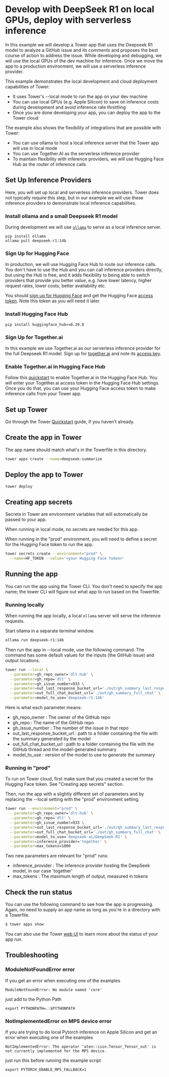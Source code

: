 # Develop with DeepSeek R1 on local GPUs, deploy with serverless inference

In this example we will develop a Tower app that uses the Deepseek R1 model to analyze a GitHub issue and its comments and proposes the best course of action to address the issue. While developing and debugging, we will use the local GPUs of the dev machine for inference. Once we move the app to a production environment, we will use a serverless inference provider. 
 
This example demonstrates the local development and cloud deployment capabilities of Tower:
- It uses Tower's --local mode to run the app on your dev machine  
- You can use local GPUs (e.g. Apple Silicon) to save on inference costs during development and avoid inference rate throttling
- Once you are done developing your app, you can deploy the app to the Tower cloud

The example also shows the flexibility of integrations that are possible with Tower:
- You can use ollama to host a local inference server that the Tower app will use in local mode
- You can use Together.AI as the serverless inference provider
- To maintain flexibility with inference providers, we will use Hugging Face Hub as the router of inference calls


## Set Up Inference Providers
Here, you will set up local and serverless inference providers. Tower does not typically require this step, but in our example we will use these inference providers to demonstrate local inference capabilities. 

### Install ollama and a small Deepseek R1 model

During development we will use [`ollama`](https://ollama.com/) to serve as a local inference server.

```
pip install ollama
ollama pull deepseek-r1:14b
```

### Sign Up for Hugging Face  

In production, we will use Hugging Face Hub to route our inference calls. You don't have to use the Hub and you can call inference providers directly, but using the Hub is free, and it adds flexibility to being able to switch providers that provide you better value, e.g. have lower latency, higher request rates, lower costs, better availability etc.

You should [sign up for Hugging Face](https://huggingface.co/join) and get the Hugging Face [access token](https://huggingface.co/docs/hub/en/security-tokens). Note this token as you will need it later. 

### Install Hugging Face Hub

```
pip install huggingface_hub>=0.29.0
```

### Sign Up for Together.ai

In this example we use Together.ai as our serverless inference provider for the full Deepseek R1 model. Sign up for [together.ai](https://www.together.ai/) and note its [access key](https://docs.together.ai/reference/authentication-1). 

### Enable Together.ai in Hugging Face Hub

Follow this [quickstart](https://docs.together.ai/docs/quickstart-using-hugging-face-inference) to enable Together.ai in the Hugging Face Hub. You will enter your Together.ai access token in the Hugging Face Hub settings. Once you do that, you can use your Hugging Face access token to make inference calls from your Tower app. 

## Set up Tower

Go through the Tower [Quickstart](https://docs.tower.dev/docs/getting-started/quick-start) guide, if you haven't already.

## Create the app in Tower

The app name should match what's in the Towerfile in this directory.

```bash
tower apps create --name=deepseek-summarize
```

## Deploy the app to Tower

```bash
tower deploy
```

## Creating app secrets

Secrets in Tower are environment variables that will automatically be passed to your app.

When running in local mode, no secrets are needed for this app.

When running in the "prod" environment, you will need to define a secret for the Hugging Face token to run the app.

```bash
tower secrets create --environment="prod" \
  --name=HF_TOKEN --value='<your Hugging Face token>'
```

## Running the app

You can run the app using the Tower CLI. You don't need to specify the app name; the tower CLI will figure out what app to run based on the Towerfile.

### Running locally

When running the app locally, a local `ollama` server will serve the inference requests.

Start ollama in a separate terminal window.

```bash
ollama run deepseek-r1:14b
```

Then run the app in --local mode, use the following command. The command has some default values for the inputs (the GitHub issue) and output locations. 

```bash
tower run --local \
  --parameter=gh_repo_owner='dlt-hub' \
  --parameter=gh_repo='dlt' \
  --parameter=gh_issue_number=933 \
  --parameter=out_last_response_bucket_url='./out/gh_summary_last_response' \
  --parameter=out_full_chat_bucket_url='./out/gh_summary_full_chat' \
  --parameter=model_to_use='deepseek-r1:14b'
```

Here is what each parameter means:

- gh_repo_owner : The owner of the GitHub repo
- gh_repo : The name of the GitHub repo
- gh_issue_number : The number of the issue in that repo
- out_last_response_bucket_url : path to a folder containing the file with the summary generated by the model
- out_full_chat_bucket_url : path to a folder containing the file with the GitHub thread and the model-generated summary
- model_to_use : version of the model to use to generate the summary


### Running in "prod"

To run on Tower cloud, first make sure that you created a secret for the Hugging Face token. See "Creating app secrets" section.

Then, run the app with a slightly different set of parameters and by replacing the --local setting with the "prod" environment setting.

```bash
tower run --environment="prod" \
  --parameter=gh_repo_owner='dlt-hub' \
  --parameter=gh_repo='dlt' \
  --parameter=gh_issue_number=933 \
  --parameter=out_last_response_bucket_url='./out/gh_summary_last_response' \
  --parameter=out_full_chat_bucket_url='./out/gh_summary_full_chat' \
  --parameter=model_to_use='deepseek-ai/DeepSeek-R1' \
  --parameter=inference_provider='together' \
  --parameter=max_tokens=1000
```

Two new parameters are relevant for "prod" runs: 
- inference_provider : The inference provider hosting the DeepSeek model, in our case 'together'
- max_tokens : The maximum length of output, measured in tokens


## Check the run status

You can use the following command to see how the app is progressing. Again, no
need to supply an app name as long as you're in a directory with a Towerfile.

```bash
$ tower apps show
```

You can also use the Tower [web UI](https://app.tower.dev) to learn more about the status of your app run.


## Troubleshooting

### ModuleNotFoundError error

If you get an error when executing one of the examples
```
ModuleNotFoundError: No module named 'core'
```
just add to the Python Path
```
export PYTHONPATH=.:$PYTHONPATH
```

### NotImplementedError on MPS device error

If you are trying to do local Pytorch inference on Apple Silicon and get an error when executing one of the examples
```
NotImplementedError: The operator 'aten::isin.Tensor_Tensor_out' is not currently implemented for the MPS device.
```
just run this before running the example script
```
export PYTORCH_ENABLE_MPS_FALLBACK=1
```

